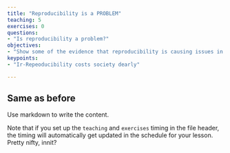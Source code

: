 ```yaml
---
title: "Reproducibility is a PROBLEM"
teaching: 5
exercises: 0
questions:
- "Is reproducibility a problem?"
objectives:
- "Show some of the evidence that reproducibility is causing issues in neuroscience."
keypoints:
- "Ir-Repeoducibility costs society dearly"

---
```


## Same as before

Use markdown to write the content.

Note that if you set up the `teaching` and `exercises` timing in the file
header, the timing will automatically get updated in the schedule for your
lesson. Pretty nifty, innit?
